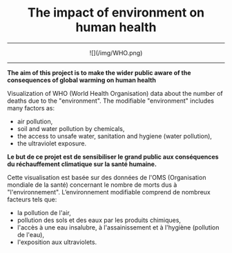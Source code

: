 <center><h1>The impact of environment on human health </h1></center>

------

<center>![](/img/WHO.png)</center>

------



**The aim of this project is to make the wider public aware of the consequences of global warming on human health**

Visualization of WHO (World Health Organisation) data about the number of deaths due to the "environment". The modifiable "environment" includes many factors as: 

* air pollution,
* soil and water pollution by chemicals, 
* the access to unsafe water, sanitation and hygiene (water pollution), 
*  the ultraviolet exposure.



**Le but de ce projet est de sensibiliser le grand public aux conséquences du réchauffement climatique sur la santé humaine.**

Cette visualisation est basée sur des données de l'OMS (Organisation mondiale de la santé) concernant le nombre de morts dus à "l'environnement". L’environnement modifiable comprend de nombreux facteurs tels que:

- la pollution de l'air,
- pollution des sols et des eaux par les produits chimiques,
- l'accès à une eau insalubre, à l'assainissement et à l'hygiène (pollution de l'eau),
- l'exposition aux ultraviolets.
